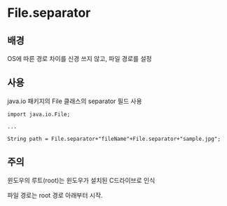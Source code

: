 # File.separator

## 배경

OS에 따른 경로 차이를 신경 쓰지 않고, 파일 경로를 설정

## 사용

java.io 패키지의 File 클래스의 separator 필드 사용

```
import java.io.File;

...

String path = File.separator+"fileName"+File.separator+"sample.jpg";
```

## 주의

윈도우의 루트(root)는 윈도우가 설치된 C드라이브로 인식

파일 경로는 root 경로 아래부터 시작.
